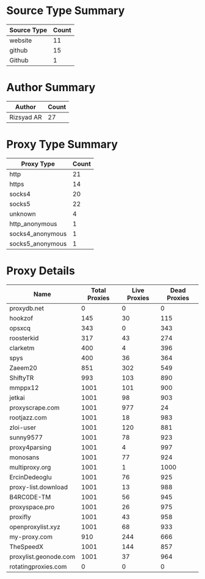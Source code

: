 # Source Type Summary

| Source Type | Count |
|-------------|-------|
| website | 11 |
| github | 15 |
| Github | 1 |


# Author Summary

| Author | Count |
|--------|-------|
| Rizsyad AR | 27 |


# Proxy Type Summary

| Proxy Type | Count |
|------------|-------|
| http | 21 |
| https | 14 |
| socks4 | 20 |
| socks5 | 22 |
| unknown | 4 |
| http_anonymous | 1 |
| socks4_anonymous | 1 |
| socks5_anonymous | 1 |


# Proxy Details

| Name | Total Proxies | Live Proxies | Dead Proxies |
|------|---------------|--------------|---------------|
| proxydb.net | 0 | 0 | 0 |
| hookzof | 145 | 30 | 115 |
| opsxcq | 343 | 0 | 343 |
| roosterkid | 317 | 43 | 274 |
| clarketm | 400 | 4 | 396 |
| spys | 400 | 36 | 364 |
| Zaeem20 | 851 | 302 | 549 |
| ShiftyTR | 993 | 103 | 890 |
| mmppx12 | 1001 | 101 | 900 |
| jetkai | 1001 | 98 | 903 |
| proxyscrape.com | 1001 | 977 | 24 |
| rootjazz.com | 1001 | 18 | 983 |
| zloi-user | 1001 | 120 | 881 |
| sunny9577 | 1001 | 78 | 923 |
| proxy4parsing | 1001 | 4 | 997 |
| monosans | 1001 | 77 | 924 |
| multiproxy.org | 1001 | 1 | 1000 |
| ErcinDedeoglu | 1001 | 76 | 925 |
| proxy-list.download | 1001 | 13 | 988 |
| B4RC0DE-TM | 1001 | 56 | 945 |
| proxyspace.pro | 1001 | 26 | 975 |
| proxifly | 1001 | 43 | 958 |
| openproxylist.xyz | 1001 | 68 | 933 |
| my-proxy.com | 910 | 244 | 666 |
| TheSpeedX | 1001 | 144 | 857 |
| proxylist.geonode.com | 1001 | 37 | 964 |
| rotatingproxies.com | 0 | 0 | 0 |
